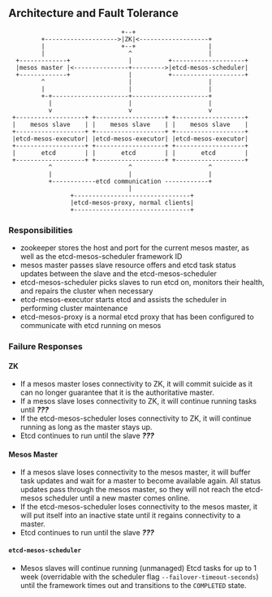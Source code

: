 ## Architecture and Fault Tolerance
```
                               +--+
         +-------------------->|ZK|<-------------------+
         |                     +--+                    |
         |                       ^                     |
  +-------------+                |          +--------------------+
  |mesos master |<---------------+--------->|etcd-mesos-scheduler|
  +-------------+                |          +--------------------+
         ^                       |                     |
         |                       |                     |
         +-+---------------------+---------------------+
           |                     |                     |
           v                     v                     v
 +-------------------+ +-------------------+ +-------------------+
 |    mesos slave    | |    mesos slave    | |    mesos slave    |
 +-------------------+ +-------------------+ +-------------------+
 |etcd-mesos-executor| |etcd-mesos-executor| |etcd-mesos-executor|
 +-------------------+ +-------------------+ +-------------------+
 |       etcd        | |       etcd        | |       etcd        |
 +-------------------+ +-------------------+ +-------------------+
           ^                     ^                     ^
           |                     |                     |
           +------------etcd communication ------------+
                                 |
                 +--------------------------------+
                 |etcd-mesos-proxy, normal clients|
                 +--------------------------------+
```
### Responsibilities
* zookeeper stores the host and port for the current mesos master, as well as the etcd-mesos-scheduler framework ID
* mesos master passes slave resource offers and etcd task status updates between the slave and the etcd-mesos-scheduler
* etcd-mesos-scheduler picks slaves to run etcd on, monitors their health, and repairs the cluster when necessary
* etcd-mesos-executor starts etcd and assists the scheduler in performing cluster maintenance
* etcd-mesos-proxy is a normal etcd proxy that has been configured to communicate with etcd running on mesos

### Failure Responses
#### ZK
* If a mesos master loses connectivity to ZK, it will commit suicide as it can no longer guarantee that it is the authoritative master.
* If a mesos slave loses connectivity to ZK, it will continue running tasks until ___???___
* If the etcd-mesos-scheduler loses connectivity to ZK, it will continue running as long as the master stays up.
* Etcd continues to run until the slave ___???___
#### Mesos Master
* If a mesos slave loses connectivity to the mesos master, it will buffer task updates and wait for a master to become available again.  All status updates pass through the mesos master, so they will not reach the etcd-mesos scheduler until a new master comes online.
* If the etcd-mesos-scheduler loses connectivity to the mesos master, it will put itself into an inactive state until it regains connectivity to a master.
* Etcd continues to run until the slave ___???___
#### `etcd-mesos-scheduler`
* Mesos slaves will continue running (unmanaged) Etcd tasks for up to 1 week (overridable with the scheduler flag `--failover-timeout-seconds`) until the framework times out and transitions to the `COMPLETED` state.
